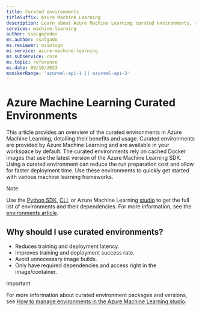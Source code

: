 ```yaml
---
title: Curated environments
titleSuffix: Azure Machine Learning
description: Learn about Azure Machine Learning curated environments, a set of pre-configured environments that help reduce experiment and deployment preparation times.
services: machine-learning
author: ssalgadodev
ms.author: ssalgado
ms.reviewer: osiotugo
ms.service: azure-machine-learning
ms.subservice: core
ms.topic: reference
ms.date: 09/10/2023
monikerRange: 'azureml-api-1 || azureml-api-2'
---
```


# Azure Machine Learning Curated Environments

This article provides an overview of the curated environments in Azure Machine Learning, detailing their benefits and usage. Curated environments are provided by Azure Machine Learning and are available in your workspace by default. The curated environments rely on cached Docker images that use the latest version of the Azure Machine Learning SDK. Using a curated environment can reduce the run preparation cost and allow for faster deployment time. Use these environments to quickly get started with various machine learning frameworks.

> [!NOTE]
> Use the [Python SDK](how-to-use-environments.md), [CLI](/cli/azure/ml/environment#az-ml-environment-list), or Azure Machine Learning [studio](how-to-manage-environments-in-studio.md) to get the full list of environments and their dependencies. For more information, see the [environments article](how-to-use-environments.md#use-a-curated-environment).


## Why should I use curated environments?

* Reduces training and deployment latency.
* Improves training and deployment success rate.
* Avoid unnecessary image builds.
* Only have required dependencies and access right in the image/container.

>[!IMPORTANT]
> For more information about curated environment packages and versions, see [How to manage environments in the Azure Machine Learning studio](./how-to-manage-environments-in-studio.md).

